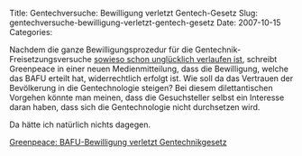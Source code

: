 Title: Gentechversuche: Bewilligung verletzt Gentech-Gesetz
Slug: gentechversuche-bewilligung-verletzt-gentech-gesetz
Date: 2007-10-15
Categories:

Nachdem die ganze Bewilligungsprozedur für die Gentechnik-Freisetzungsversuche [sowieso schon unglücklich verlaufen ist](http://spinlock.ch/blog/category/gentechnologie/), schreibt Greenpeace in einer neuen Medienmitteilung, dass die Bewilligung, welche das BAFU erteilt hat, widerrechtlich erfolgt ist. Wie soll da das Vertrauen der Bevölkerung in die Gentechnologie steigen? Bei diesem dilettantischen Vorgehen könnte man meinen, dass die Gesuchsteller selbst ein Interesse daran haben, dass sich die Gentechnologie nicht durchsetzen wird.

Da hätte ich natürlich nichts dagegen.

[Greenpeace: BAFU-Bewilligung verletzt Gentechnikgesetz](http://www.greenpeace.ch/de/themen/gentech/gentech-news-single/archive/2007/september/article/-37aaadbc14/)
